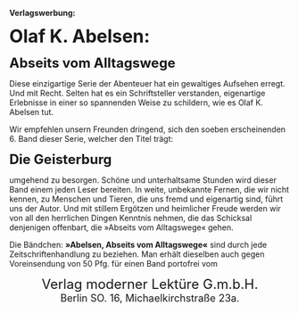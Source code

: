 <strong>Verlagswerbung:</strong>

<strong><span style="font-size: xx-large;">Olaf K. Abelsen:</span></strong>

<strong><span style="font-size: x-large;">Abseits vom Alltagswege</span></strong>

Diese einzigartige Serie der Abenteuer hat ein gewaltiges Aufsehen erregt. Und mit Recht. Selten hat es ein Schriftsteller verstanden, eigenartige Erlebnisse in einer so spannenden Weise zu schildern, wie es Olaf K. Abelsen tut.

Wir empfehlen unsern Freunden dringend, sich den soeben erscheinenden 6. Band dieser Serie, welcher den Titel trägt:

<p class="centered"><strong><span style="font-size: x-large">Die Geisterburg</span></strong></p>

umgehend zu besorgen. Schöne und unterhaltsame Stunden wird dieser Band einem jeden Leser bereiten. In weite, unbekannte Fernen, die wir nicht kennen, zu Menschen und Tieren, die uns fremd und eigenartig sind, führt uns der Autor. Und mit stillem Ergötzen und heimlicher Freude werden wir von all den herrlichen Dingen Kenntnis nehmen, die das Schicksal denjenigen offenbart, die »Abseits vom Alltagswege« gehen.

Die Bändchen: <strong>»Abelsen, Abseits vom Alltagswege«</strong> sind durch jede Zeitschriftenhandlung zu beziehen. Man erhält dieselben auch gegen Voreinsendung von 50 Pfg. für einen Band portofrei vom

<div style="font-size: x-large; text-align: center;">Verlag moderner Lektüre G.m.b.H.</div>
<div style="font-size: large; text-align: center;">Berlin SO. 16, Michaelkirchstraße 23a.</div>

